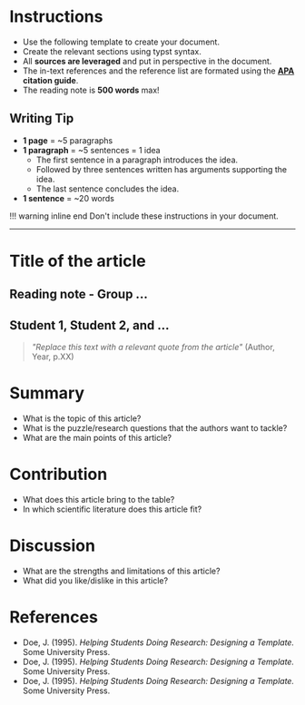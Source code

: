 # Instructions

- Use the following template to create your document.
- Create the relevant sections using typst syntax.
- All **sources are leveraged** and put in perspective in the document.
- The in-text references and the reference list are formated using the **[APA](https://www.mendeley.com/guides/apa-citation-guide) citation guide**.
- The reading note is **500 words** max!

## Writing Tip
- **1 page** = ~5 paragraphs
- **1 paragraph** =  ~5 sentences = 1 idea
    - The first sentence in a paragraph introduces the idea.
    - Followed by three sentences written has arguments supporting the idea.
    - The last sentence concludes the idea.
- **1 sentence** = ~20 words


!!! warning inline end 
    Don't include these instructions in your document.

---

# Title of the article
## Reading note - Group ...
## Student 1, Student 2, and ...

> *"Replace this text with a relevant quote from the article"* (Author, Year, p.XX)

# Summary

- What is the topic of this article?
- What is the puzzle/research questions that the authors want to tackle?
- What are the main points of this article?

# Contribution

- What does this article bring to the table?
- In which scientific literature does this article fit?

# Discussion

- What are the strengths and limitations of this article?
- What did you like/dislike in this article?

# References

- Doe, J. (1995). *Helping Students Doing Research: Designing a Template.* Some University Press.
- Doe, J. (1995). *Helping Students Doing Research: Designing a Template.* Some University Press.
- Doe, J. (1995). *Helping Students Doing Research: Designing a Template.* Some University Press.




